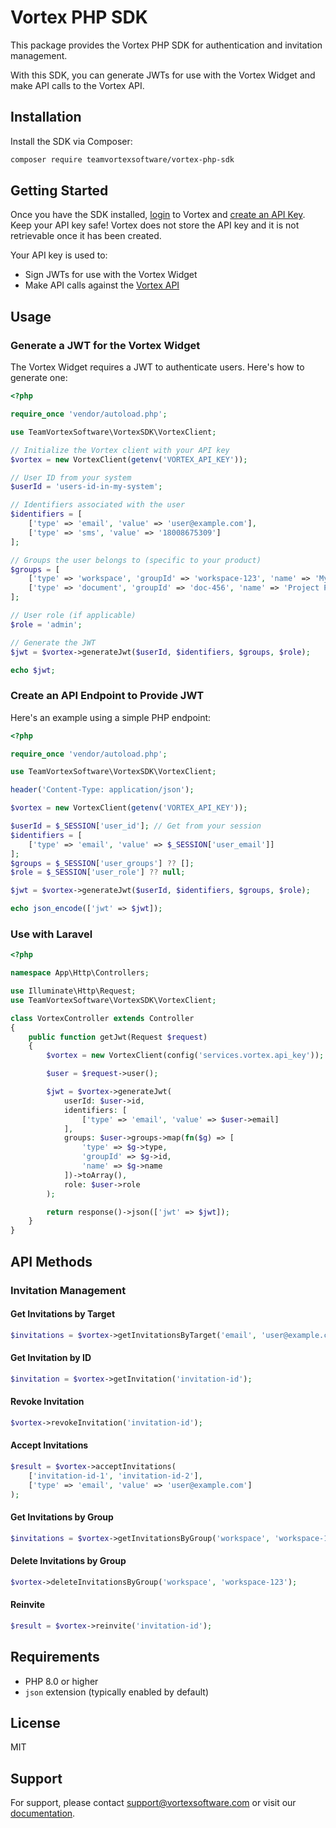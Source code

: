 # Vortex PHP SDK

This package provides the Vortex PHP SDK for authentication and invitation management.

With this SDK, you can generate JWTs for use with the Vortex Widget and make API calls to the Vortex API.

## Installation

Install the SDK via Composer:

```bash
composer require teamvortexsoftware/vortex-php-sdk
```

## Getting Started

Once you have the SDK installed, [login](https://admin.vortexsoftware.com/signin) to Vortex and [create an API Key](https://admin.vortexsoftware.com/members/api-keys). Keep your API key safe! Vortex does not store the API key and it is not retrievable once it has been created.

Your API key is used to:
- Sign JWTs for use with the Vortex Widget
- Make API calls against the [Vortex API](https://api.vortexsoftware.com/api)

## Usage

### Generate a JWT for the Vortex Widget

The Vortex Widget requires a JWT to authenticate users. Here's how to generate one:

```php
<?php

require_once 'vendor/autoload.php';

use TeamVortexSoftware\VortexSDK\VortexClient;

// Initialize the Vortex client with your API key
$vortex = new VortexClient(getenv('VORTEX_API_KEY'));

// User ID from your system
$userId = 'users-id-in-my-system';

// Identifiers associated with the user
$identifiers = [
    ['type' => 'email', 'value' => 'user@example.com'],
    ['type' => 'sms', 'value' => '18008675309']
];

// Groups the user belongs to (specific to your product)
$groups = [
    ['type' => 'workspace', 'groupId' => 'workspace-123', 'name' => 'My Workspace'],
    ['type' => 'document', 'groupId' => 'doc-456', 'name' => 'Project Plan']
];

// User role (if applicable)
$role = 'admin';

// Generate the JWT
$jwt = $vortex->generateJwt($userId, $identifiers, $groups, $role);

echo $jwt;
```

### Create an API Endpoint to Provide JWT

Here's an example using a simple PHP endpoint:

```php
<?php

require_once 'vendor/autoload.php';

use TeamVortexSoftware\VortexSDK\VortexClient;

header('Content-Type: application/json');

$vortex = new VortexClient(getenv('VORTEX_API_KEY'));

$userId = $_SESSION['user_id']; // Get from your session
$identifiers = [
    ['type' => 'email', 'value' => $_SESSION['user_email']]
];
$groups = $_SESSION['user_groups'] ?? [];
$role = $_SESSION['user_role'] ?? null;

$jwt = $vortex->generateJwt($userId, $identifiers, $groups, $role);

echo json_encode(['jwt' => $jwt]);
```

### Use with Laravel

```php
<?php

namespace App\Http\Controllers;

use Illuminate\Http\Request;
use TeamVortexSoftware\VortexSDK\VortexClient;

class VortexController extends Controller
{
    public function getJwt(Request $request)
    {
        $vortex = new VortexClient(config('services.vortex.api_key'));

        $user = $request->user();

        $jwt = $vortex->generateJwt(
            userId: $user->id,
            identifiers: [
                ['type' => 'email', 'value' => $user->email]
            ],
            groups: $user->groups->map(fn($g) => [
                'type' => $g->type,
                'groupId' => $g->id,
                'name' => $g->name
            ])->toArray(),
            role: $user->role
        );

        return response()->json(['jwt' => $jwt]);
    }
}
```

## API Methods

### Invitation Management

#### Get Invitations by Target

```php
$invitations = $vortex->getInvitationsByTarget('email', 'user@example.com');
```

#### Get Invitation by ID

```php
$invitation = $vortex->getInvitation('invitation-id');
```

#### Revoke Invitation

```php
$vortex->revokeInvitation('invitation-id');
```

#### Accept Invitations

```php
$result = $vortex->acceptInvitations(
    ['invitation-id-1', 'invitation-id-2'],
    ['type' => 'email', 'value' => 'user@example.com']
);
```

#### Get Invitations by Group

```php
$invitations = $vortex->getInvitationsByGroup('workspace', 'workspace-123');
```

#### Delete Invitations by Group

```php
$vortex->deleteInvitationsByGroup('workspace', 'workspace-123');
```

#### Reinvite

```php
$result = $vortex->reinvite('invitation-id');
```

## Requirements

- PHP 8.0 or higher
- `json` extension (typically enabled by default)

## License

MIT

## Support

For support, please contact support@vortexsoftware.com or visit our [documentation](https://docs.vortexsoftware.com).
